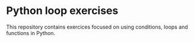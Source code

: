 # Python loop exercises

This repository contains exercices focused on using conditions, loops and functions in Python.
